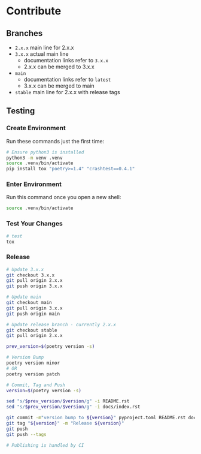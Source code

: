 # Contribute

## Branches

* `2.x.x` main line for 2.x.x
* `3.x.x` actual main line
    * documentation links refer to `3.x.x`
    * 2.x.x can be merged to 3.x.x
* `main`
    * documentation links refer to `latest`
    * 3.x.x can be merged to main
* `stable` main line for 2.x.x with release tags

## Testing

### Create Environment

Run these commands just the first time:

```bash
# Ensure python3 is installed
python3 -m venv .venv
source .venv/bin/activate
pip install tox "poetry>=1.4" "crashtest==0.4.1"
```

### Enter Environment

Run this command once you open a new shell:

```bash
source .venv/bin/activate
```

### Test Your Changes

```bash
# test
tox
```

### Release

```bash
# Update 3.x.x
git checkout 3.x.x
git pull origin 2.x.x
git push origin 3.x.x

# Update main
git checkout main
git pull origin 3.x.x
git push origin main

# Update release branch - currently 2.x.x
git checkout stable
git pull origin 2.x.x

prev_version=$(poetry version -s)

# Version Bump
poetry version minor
# OR
poetry version patch

# Commit, Tag and Push
version=$(poetry version -s)

sed "s/$prev_version/$version/g" -i README.rst
sed "s/$prev_version/$version/g" -i docs/index.rst

git commit -m"version bump to ${version}" pyproject.toml README.rst docs/index.rst
git tag "${version}" -m "Release ${version}"
git push
git push --tags

# Publishing is handled by CI
```
